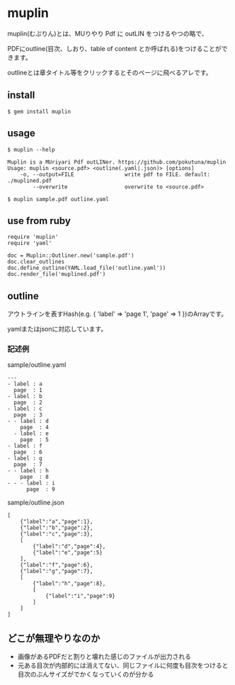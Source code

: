 # muplin
muplin(むぷりん)とは、MUりやり Pdf に outLIN をつけるやつの略で、

PDFにoutline(目次、しおり、table of content とか呼ばれる)をつけることができます。

outlineとは章タイトル等をクリックするとそのページに飛べるアレです。


## install
`$ gem install muplin`


## usage
`$ muplin --help`

    Muplin is a MUriyari Pdf outLINer. https://github.com/pokutuna/muplin
    Usage: muplin <source.pdf> <outline(.yaml|.json)> [options]
        -o, --output=FILE                write pdf to FILE. default: ./muplined.pdf
            --overwrite                  overwrite to <source.pdf>

`$ muplin sample.pdf outline.yaml`


## use from ruby
    require 'muplin'
    require 'yaml'
     
    doc = Muplin::Outliner.new('sample.pdf')
    doc.clear_outlines
    doc.define_outline(YAML.load_file('outline.yaml'))
    doc.render_file('muplined.pdf')


## outline

アウトラインを表すHash(e.g. { 'label' => 'page 1', 'page' => 1 })のArrayです。

yamlまたはjsonに対応しています。

### 記述例

sample/outline.yaml

    --- 
    - label : a
      page  : 1
    - label : b
      page  : 2
    - label : c
      page  : 3
    - - label : d
        page  : 4
      - label : e
        page  : 5
    - label : f
      page  : 6
    - label : g
      page  : 7
    - - label : h
        page  : 8
    - - - label : i
          page  : 9


sample/outline.json

    [
        {"label":"a","page":1},
        {"label":"b","page":2},
        {"label":"c","page":3},
        [
            {"label":"d","page":4},
            {"label":"e","page":5}
        ],
        {"label":"f","page":6},
        {"label":"g","page":7},
        [
            {"label":"h","page":8},
            [
                {"label":"i","page":9}
            ]
        ]
    ]


## どこが無理やりなのか

* 画像があるPDFだと割りと壊れた感じのファイルが出力される
* 元ある目次が内部的には消えてない、同じファイルに何度も目次をつけると目次のぶんサイズがでかくなっていくのが分かる
